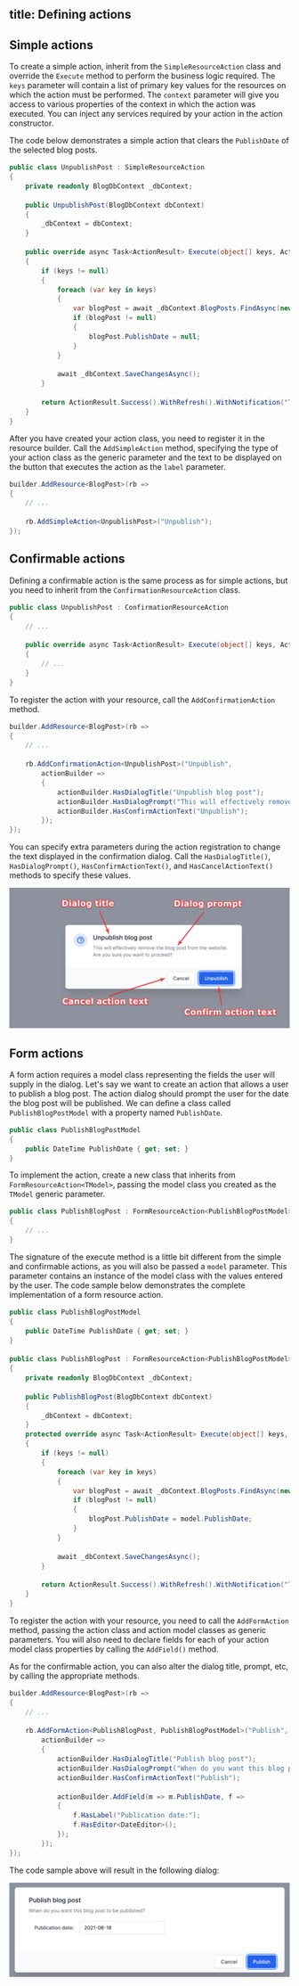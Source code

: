 title: Defining actions
---


## Simple actions

To create a simple action, inherit from the `SimpleResourceAction` class and override the `Execute` method to perform the business logic required. The `keys` parameter will contain a list of primary key values for the resources on which the action must be performed. The `context` parameter will give you access to various properties of the context in which the action was executed. You can inject any services required by your action in the action constructor.

The code below demonstrates a simple action that clears the `PublishDate` of the selected blog posts.

```cs
public class UnpublishPost : SimpleResourceAction
{
    private readonly BlogDbContext _dbContext;

    public UnpublishPost(BlogDbContext dbContext)
    {
        _dbContext = dbContext;
    }
    
    public override async Task<ActionResult> Execute(object[] keys, ActionRequestContext context)
    {
        if (keys != null)
        {
            foreach (var key in keys)
            {
                var blogPost = await _dbContext.BlogPosts.FindAsync(new Guid(key.ToString() ?? string.Empty));
                if (blogPost != null)
                {
                    blogPost.PublishDate = null;
                }
            }

            await _dbContext.SaveChangesAsync();
        }

        return ActionResult.Success().WithRefresh().WithNotification("The blog post was unpublished");
    }
}
```

After you have created your action class, you need to register it in the resource builder. Call the `AddSimpleAction` method, specifying the type of your action class as the generic parameter and the text to be displayed on the button that executes the action as the `label` parameter.

```cs
builder.AddResource<BlogPost>(rb =>
{
    // ...

    rb.AddSimpleAction<UnpublishPost>("Unpublish");
});
```

## Confirmable actions

Defining a confirmable action is the same process as for simple actions, but you need to inherit from the `ConfirmationResourceAction` class.

```cs
public class UnpublishPost : ConfirmationResourceAction
{
    // ...

    public override async Task<ActionResult> Execute(object[] keys, ActionRequestContext context)
    {
        // ...
    }
}
```

To register the action with your resource, call the `AddConfirmationAction` method.

```cs
builder.AddResource<BlogPost>(rb =>
{
    // ...

    rb.AddConfirmationAction<UnpublishPost>("Unpublish",
        actionBuilder =>
        {
            actionBuilder.HasDialogTitle("Unpublish blog post");
            actionBuilder.HasDialogPrompt("This will effectively remove the blog post from the website. Are you sure you want to proceed?");
            actionBuilder.HasConfirmActionText("Unpublish");
        });
});
```

You can specify extra parameters during the action registration to change the text displayed in the confirmation dialog. Call the `HasDialogTitle()`, `HasDialogPrompt()`, `HasConfirmActionText()`, and `HasCancelActionText()` methods to specify these values. 

![The confirm dialog components](images/action-dialog-components.png)

## Form actions

A form action requires a model class representing the fields the user will supply in the dialog. Let's say we want to create an action that allows a user to publish a blog post. The action dialog should prompt the user for the date the blog post will be published. We can define a class called `PublishBlogPostModel` with a property named `PublishDate`.

```cs
public class PublishBlogPostModel
{
    public DateTime PublishDate { get; set; }
}
```

To implement the action, create a new class that inherits from `FormResourceAction<TModel>`, passing the model class you created as the `TModel` generic parameter.

```cs
public class PublishBlogPost : FormResourceAction<PublishBlogPostModel>
{
    // ...
}
```

The signature of the execute method is a little bit different from the simple and confirmable actions, as you will also be passed a `model` parameter. This parameter contains an instance of the model class with the values entered by the user. The code sample below demonstrates the complete implementation of a form resource action.

```cs
public class PublishBlogPostModel
{
    public DateTime PublishDate { get; set; }
}

public class PublishBlogPost : FormResourceAction<PublishBlogPostModel>
{
    private readonly BlogDbContext _dbContext;

    public PublishBlogPost(BlogDbContext dbContext)
    {
        _dbContext = dbContext;
    }
    protected override async Task<ActionResult> Execute(object[] keys, PublishBlogPostModel model, FormActionRequestContext context)
    {
        if (keys != null)
        {
            foreach (var key in keys)
            {
                var blogPost = await _dbContext.BlogPosts.FindAsync(new Guid(key.ToString() ?? string.Empty));
                if (blogPost != null)
                {
                    blogPost.PublishDate = model.PublishDate;
                }
            }

            await _dbContext.SaveChangesAsync();
        }

        return ActionResult.Success().WithRefresh().WithNotification("The blog post was published successfully");
    }
}
```

To register the action with your resource, you need to call the `AddFormAction` method, passing the action class and action model classes as generic parameters. You will also need to declare fields for each of your action model class properties by calling the `AddField()` method. 

As for the confirmable action, you can also alter the dialog title, prompt, etc, by calling the appropriate methods.

```cs
builder.AddResource<BlogPost>(rb =>
{
    // ...

    rb.AddFormAction<PublishBlogPost, PublishBlogPostModel>("Publish",
        actionBuilder =>
        {
            actionBuilder.HasDialogTitle("Publish blog post");
            actionBuilder.HasDialogPrompt("When do you want this blog post to be published?");
            actionBuilder.HasConfirmActionText("Publish");
            
            actionBuilder.AddField(m => m.PublishDate, f =>
            {
                f.HasLabel("Publication date:");
                f.HasEditor<DateEditor>();
            });
        });
});
```

The code sample above will result in the following dialog:

![Sample dialog for a form action](images/form-action-dialog.png)
